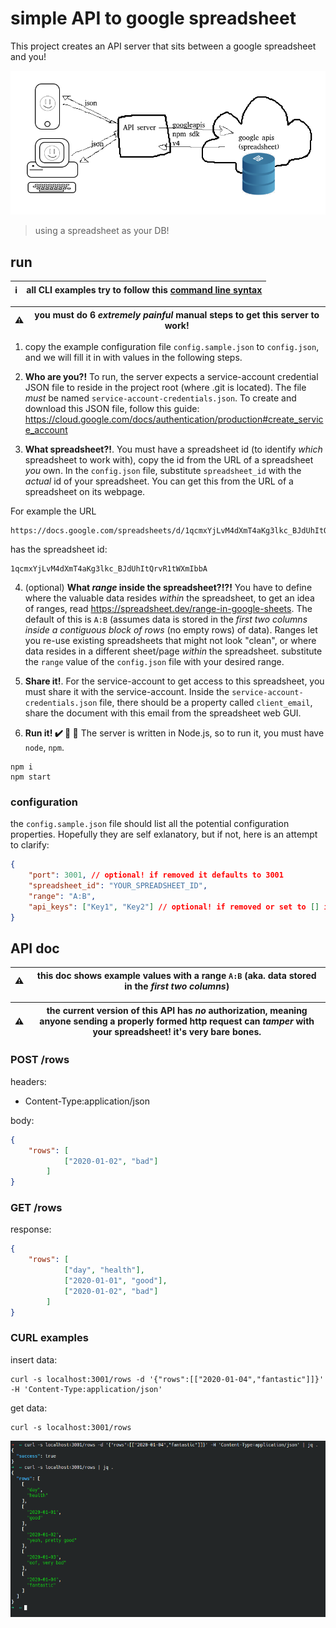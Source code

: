 # simple API to google spreadsheet

This project creates an API server that sits between a google spreadsheet and you!

![image](./README/architecture.png)

> using a spreadsheet as your DB!

## run

| :information_source: | all CLI examples try to follow this [command line syntax](https://docs.microsoft.com/en-us/windows-server/administration/windows-commands/command-line-syntax-key)  |
|-|-|

| :warning: | you must do 6 _extremely painful_ manual steps to get this server to work! |
|-|-|

1. copy the example configuration file `config.sample.json` to `config.json`, and we will fill it in with values in the following steps.

1. **Who are you?!** To run, the server expects a service-account credential JSON file to reside in the project root (where .git is located). The file _must_ be named `service-account-credentials.json`. To create and download this JSON file, follow this guide: https://cloud.google.com/docs/authentication/production#create_service_account

2. **What spreadsheet?!**. You must have a spreadsheet id (to identify _which_ spreadsheet to work with), copy the id from the URL of a spreadsheet _you_ own. In the `config.json` file, substitute `spreadsheet_id` with the _actual_ id of your spreadsheet. You can get this from the URL of a spreadsheet on its webpage.  

For example the URL

```
https://docs.google.com/spreadsheets/d/1qcmxYjLvM4dXmT4aKg3lkc_BJdUhItQrvR1tWXmIbbA/edit
```

has the spreadsheet id:
```
1qcmxYjLvM4dXmT4aKg3lkc_BJdUhItQrvR1tWXmIbbA
```

4. (optional) **What _range_ inside the spreadsheet?!?!** You have to define where the valuable data resides _within_ the spreadsheet, to get an idea of ranges, read https://spreadsheet.dev/range-in-google-sheets. The default of this is `A:B` (assumes data is stored in the _first two columns inside a contiguous block of rows_ (no empty rows) of data). Ranges let you re-use existing spreadsheets that might not look "clean", or where data resides in a different sheet/page _within_ the spreadsheet. substitute the `range` value of the `config.json` file with your desired range.

4. **Share it!**. For the service-account to get access to this spreadsheet, you must share it with the service-account. Inside the `service-account-credentials.json` file, there should be a property called `client_email`, share the document with this email from the spreadsheet web GUI.

4. **Run it! :heavy_check_mark: :100: :tada:** The server is written in Node.js, so to run it, you must have `node`, `npm`.

```shell
npm i
npm start
```

### configuration

the `config.sample.json` file should list all the potential configuration properties. Hopefully they are self exlanatory, but if not, here is an attempt to clarify:

```json
{
    "port": 3001, // optional! if removed it defaults to 3001
    "spreadsheet_id": "YOUR_SPREADSHEET_ID",
    "range": "A:B",
    "api_keys": ["Key1", "Key2"] // optional! if removed or set to [] it will disable authorization
}
```

## API doc

| :warning: | this doc shows example values with a range `A:B` (aka. data stored in the _first two columns_) |
|-|-|

| :warning: | the current version of this API has _no_ authorization, meaning anyone sending a properly formed http request can _tamper_ with your spreadsheet! it's very bare bones. |
|-|-|

### POST /rows
headers:

- Content-Type:application/json

body:
```json
{
    "rows": [
            ["2020-01-02", "bad"]
        ]
}
```

### GET /rows

response:
```json
{
    "rows": [
            ["day", "health"],
            ["2020-01-01", "good"],
            ["2020-01-02", "bad"]
        ]
}
```

### CURL examples 

insert data:
```shell
curl -s localhost:3001/rows -d '{"rows":[["2020-01-04","fantastic"]]}' -H 'Content-Type:application/json'
```

get data:
```shell
curl -s localhost:3001/rows
```

![working curl example](./README/working_curl_test.png)